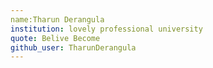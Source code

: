 ```yaml
---
name:Tharun Derangula
institution: lovely professional university
quote: Belive Become
github_user: TharunDerangula
---
```

